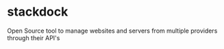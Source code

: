 # stackdock
Open Source tool to manage websites and servers from multiple providers through their API's
